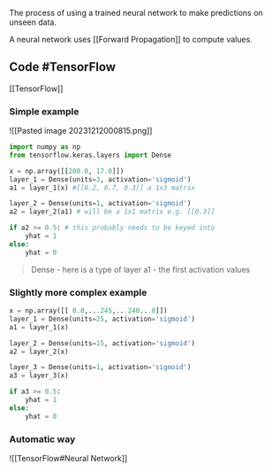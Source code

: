 The process of using a trained neural network to make predictions on unseen data.

A neural network uses [[Forward Propagation]] to compute values. 

## Code #TensorFlow
[[TensorFlow]]
### Simple example
![[Pasted image 20231212000815.png]]
```python
import numpy as np
from tensorflow.keras.layers import Dense

x = np.array([[200.0, 17.0]])
layer_1 = Dense(units=3, activation='sigmoid')
a1 = layer_1(x) #[[0.2, 0.7, 0.3]] a 1x3 matrix

layer_2 = Dense(units=1, activation='sigmoid')
a2 = layer_2(a1) # will be a 1x1 matrix e.g. [[0.3]]

if a2 >= 0.5: # this probably needs to be keyed into
	yhat = 1
else:
	yhat = 0
```

> Dense - here is a type of layer
> a1 - the first activation values

### Slightly more complex example
```python
x = np.array([[ 0.0,...245,...240...0]])
layer_1 = Dense(units=25, activation='sigmoid')
a1 = layer_1(x)

layer_2 = Dense(units=15, activation='sigmoid')
a2 = layer_2(x)

layer_3 = Dense(units=1, activation='sigmoid')
a3 = layer_3(x)

if a3 >= 0.5:
	yhat = 1
else: 
	yhat = 0
```

### Automatic way
![[TensorFlow#Neural Network]]

